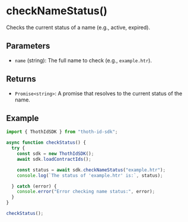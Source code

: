 # checkNameStatus()

Checks the current status of a name (e.g., active, expired).

## Parameters

- `name` (string): The full name to check (e.g., `example.htr`).

## Returns

- `Promise<string>`: A promise that resolves to the current status of the name.

## Example

```typescript
import { ThothIdSDK } from "thoth-id-sdk";

async function checkStatus() {
  try {
    const sdk = new ThothIdSDK();
    await sdk.loadContractIds();

    const status = await sdk.checkNameStatus("example.htr");
    console.log(`The status of 'example.htr' is:`, status);

  } catch (error) {
    console.error("Error checking name status:", error);
  }
}

checkStatus();
```
